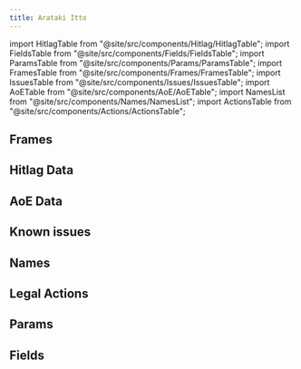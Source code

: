 ```yaml
---
title: Arataki Itto
---
```


import HitlagTable from "@site/src/components/Hitlag/HitlagTable";
import FieldsTable from "@site/src/components/Fields/FieldsTable";
import ParamsTable from "@site/src/components/Params/ParamsTable";
import FramesTable from "@site/src/components/Frames/FramesTable";
import IssuesTable from "@site/src/components/Issues/IssuesTable";
import AoETable from "@site/src/components/AoE/AoETable";
import NamesList from "@site/src/components/Names/NamesList";
import ActionsTable from "@site/src/components/Actions/ActionsTable";

## Frames

<FramesTable item_key="itto" />

## Hitlag Data

<HitlagTable item_key="itto" />

## AoE Data

<AoETable item_key="itto" />

## Known issues

<IssuesTable item_key="itto" />

## Names

<NamesList item_key="itto" />

## Legal Actions

<ActionsTable item_key="itto" />

## Params

<ParamsTable item_key="itto" />

## Fields

<FieldsTable item_key="itto" />
